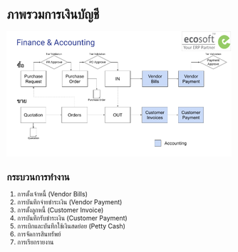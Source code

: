 # ภาพรวมการเงินบัญชี

![](img/accounting_overview.png)

## กระบวนการทำงาน

1. การตั้งเจ้าหนี้ (Vendor Bills)
2. การบันทึกจ่ายชำระเงิน (Vendor Payment)
3. การตั้งลูกหนี้ (Customer Invoice)
4. การบันทึกรับชำระเงิน (Customer Payment)
5. การเบิกและบันทึกใช้เงินสดย่อย (Petty Cash)
6. การจัดการสินทรัพย์ 
7. การเรียกรายงาน